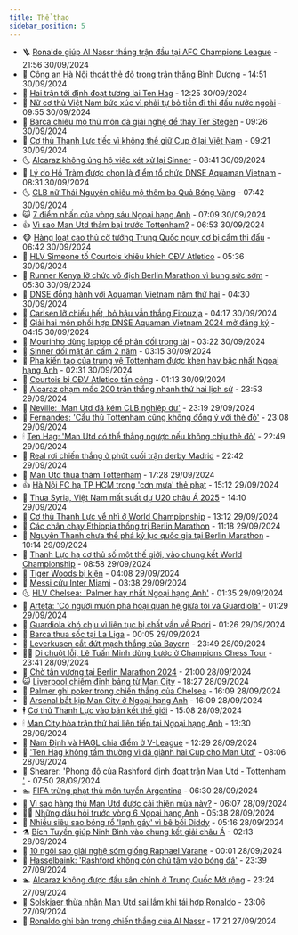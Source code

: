 ```yaml
---
title: Thể thao
sidebar_position: 5
---
```


<!-- vnexpress-the-thao:START -->
- 🪜 [Ronaldo giúp Al Nassr thắng trận đầu tại AFC Champions League](https://vnexpress.net/ronaldo-giup-al-nassr-thang-tran-dau-tai-afc-champions-league-4798712.html) - 21:56 30/09/2024
- 🦩 [Công an Hà Nội thoát thẻ đỏ trong trận thắng Bình Dương](https://vnexpress.net/cong-an-ha-noi-thoat-the-do-trong-tran-thang-binh-duong-4798693.html) - 14:51 30/09/2024
- 🧰 [Hai trận tới định đoạt tương lai Ten Hag](https://vnexpress.net/hai-tran-toi-dinh-doat-tuong-lai-ten-hag-4798676.html) - 12:25 30/09/2024
- 🤗 [Nữ cơ thủ Việt Nam bức xúc vì phải tự bỏ tiền đi thi đấu nước ngoài](https://vnexpress.net/nu-co-thu-viet-nam-buc-xuc-vi-phai-tu-bo-tien-di-thi-dau-nuoc-ngoai-4798350.html) - 09:55 30/09/2024
- 🥳 [Barca chiêu mộ thủ môn đã giải nghệ để thay Ter Stegen](https://vnexpress.net/barca-chieu-mo-thu-mon-da-giai-nghe-de-thay-ter-stegen-4798591.html) - 09:26 30/09/2024
- 🦣 [Cơ thủ Thanh Lực tiếc vì không thể giữ Cup ở lại Việt Nam](https://vnexpress.net/co-thu-thanh-luc-tiec-vi-khong-the-giu-cup-o-lai-viet-nam-4798527.html) - 09:21 30/09/2024
- 🌜 [Alcaraz không ủng hộ việc xét xử lại Sinner](https://vnexpress.net/alcaraz-khong-ung-ho-viec-xet-xu-lai-sinner-4798599.html) - 08:41 30/09/2024
- 🫶 [Lý do Hồ Tràm được chọn là điểm tổ chức DNSE Aquaman Vietnam](https://vnexpress.net/ly-do-ho-tram-duoc-chon-la-diem-to-chuc-dnse-aquaman-vietnam-4797750.html) - 08:31 30/09/2024
- 🌜 [CLB nữ Thái Nguyên chiêu mộ thêm ba Quả Bóng Vàng](https://vnexpress.net/clb-nu-thai-nguyen-chieu-mo-them-ba-qua-bong-vang-4798569.html) - 07:42 30/09/2024
- 😺 [7 điểm nhấn của vòng sáu Ngoại hạng Anh](https://vnexpress.net/7-diem-nhan-cua-vong-sau-ngoai-hang-anh-4798465.html) - 07:09 30/09/2024
- 👍 [Vì sao Man Utd thảm bại trước Tottenham?](https://vnexpress.net/vi-sao-man-utd-tham-bai-truoc-tottenham-4798432.html) - 06:53 30/09/2024
- 🐵 [Hàng loạt cao thủ cờ tướng Trung Quốc nguy cơ bị cấm thi đấu](https://vnexpress.net/hang-loat-cao-thu-co-tuong-trung-quoc-nguy-co-bi-cam-thi-dau-4798501.html) - 06:42 30/09/2024
- 💫 [HLV Simeone tố Courtois khiêu khích CĐV Atletico](https://vnexpress.net/hlv-simeone-to-courtois-khieu-khich-cdv-atletico-4798395.html) - 05:36 30/09/2024
- 🦆 [Runner Kenya lỡ chức vô địch Berlin Marathon vì bung sức sớm](https://vnexpress.net/runner-kenya-lo-chuc-vo-dich-berlin-marathon-vi-bung-suc-som-4798512.html) - 05:30 30/09/2024
- 🙉 [DNSE đồng hành với Aquaman Vietnam năm thứ hai](https://vnexpress.net/dnse-dong-hanh-voi-aquaman-vietnam-nam-thu-hai-4792198.html) - 04:30 30/09/2024
- 📝 [Carlsen lỡ chiếu hết, bỏ hậu vẫn thắng Firouzja](https://vnexpress.net/carlsen-lo-chieu-het-bo-hau-van-thang-firouzja-4798455.html) - 04:17 30/09/2024
- 💯 [Giải hai môn phối hợp DNSE Aquaman Vietnam 2024 mở đăng ký](https://vnexpress.net/giai-hai-mon-phoi-hop-dnse-aquaman-vietnam-2024-mo-dang-ky-4797314.html) - 04:15 30/09/2024
- 🌈 [Mourinho dùng laptop để phản đối trọng tài](https://vnexpress.net/mourinho-dung-laptop-de-phan-doi-trong-tai-4798376.html) - 03:22 30/09/2024
- 🦩 [Sinner đối mặt án cấm 2 năm](https://vnexpress.net/sinner-doi-mat-an-cam-2-nam-4798431.html) - 03:15 30/09/2024
- 🐲 [Pha kiến tạo của trung vệ Tottenham được khen hay bậc nhất Ngoại hạng Anh](https://vnexpress.net/pha-kien-tao-cua-trung-ve-tottenham-duoc-khen-hay-bac-nhat-ngoai-hang-anh-4798450.html) - 02:31 30/09/2024
- 🌁 [Courtois bị CĐV Atletico tấn công](https://vnexpress.net/courtois-bi-cdv-atletico-tan-cong-4798346.html) - 01:13 30/09/2024
- 💯 [Alcaraz chạm mốc 200 trận thắng nhanh thứ hai lịch sử](https://vnexpress.net/alcaraz-cham-moc-200-tran-thang-nhanh-thu-hai-lich-su-4798341.html) - 23:53 29/09/2024
- 🌝 [Neville: &#39;Man Utd đá kém CLB nghiệp dư&#39;](https://vnexpress.net/neville-man-utd-da-kem-clb-nghiep-du-4798331.html) - 23:19 29/09/2024
- 🤖 [Fernandes: &#39;Cầu thủ Tottenham cũng không đồng ý với thẻ đỏ&#39;](https://vnexpress.net/fernandes-cau-thu-tottenham-cung-khong-dong-y-voi-the-do-4798330.html) - 23:08 29/09/2024
- 🕯 [Ten Hag: &#39;Man Utd có thể thắng ngược nếu không chịu thẻ đỏ&#39;](https://vnexpress.net/ten-hag-man-utd-co-the-thang-nguoc-neu-khong-chiu-the-do-4798328.html) - 22:49 29/09/2024
- 🧰 [Real rơi chiến thắng ở phút cuối trận derby Madrid](https://vnexpress.net/real-roi-chien-thang-o-phut-cuoi-tran-derby-madrid-4798329.html) - 22:42 29/09/2024
- 🥳 [Man Utd thua thảm Tottenham](https://vnexpress.net/man-utd-thua-tham-tottenham-4798316.html) - 17:28 29/09/2024
- 👍 [Hà Nội FC hạ TP HCM trong &#39;cơn mưa&#39; thẻ phạt](https://vnexpress.net/ha-noi-fc-ha-tp-hcm-trong-con-mua-the-phat-4798301.html) - 15:12 29/09/2024
- 💪 [Thua Syria, Việt Nam mất suất dự U20 châu Á 2025](https://vnexpress.net/thua-syria-viet-nam-mat-suat-du-u20-chau-a-2025-4798282.html) - 14:10 29/09/2024
- 👹 [Cơ thủ Thanh Lực về nhì ở World Championship](https://vnexpress.net/co-thu-thanh-luc-ve-nhi-o-world-championship-4798293.html) - 13:12 29/09/2024
- 🧰 [Các chân chạy Ethiopia thống trị Berlin Marathon](https://vnexpress.net/cac-chan-chay-ethiopia-thong-tri-berlin-marathon-4798276.html) - 11:18 29/09/2024
- 🚀 [Nguyên Thanh chưa thể phá kỷ lục quốc gia tại Berlin Marathon](https://vnexpress.net/nguyen-thanh-chua-the-pha-ky-luc-quoc-gia-tai-berlin-marathon-4798266.html) - 10:14 29/09/2024
- 🎃 [Thanh Lực hạ cơ thủ số một thế giới, vào chung kết World Championship](https://vnexpress.net/thanh-luc-ha-co-thu-so-mot-the-gioi-vao-chung-ket-world-championship-4798250.html) - 08:58 29/09/2024
- 🧰 [Tiger Woods bị kiện](https://vnexpress.net/tiger-woods-bi-kien-4798206.html) - 04:08 29/09/2024
- 👀 [Messi cứu Inter Miami](https://vnexpress.net/messi-cuu-inter-miami-4798203.html) - 03:38 29/09/2024
- 🌜 [HLV Chelsea: &#39;Palmer hay nhất Ngoại hạng Anh&#39;](https://vnexpress.net/hlv-chelsea-palmer-hay-nhat-ngoai-hang-anh-4798158.html) - 01:35 29/09/2024
- 🫶 [Arteta: &#39;Có người muốn phá hoại quan hệ giữa tôi và Guardiola&#39;](https://vnexpress.net/arteta-co-nguoi-muon-pha-hoai-quan-he-giua-toi-va-guardiola-4798159.html) - 01:29 29/09/2024
- 🦄 [Guardiola khó chịu vì liên tục bị chất vấn về Rodri](https://vnexpress.net/guardiola-kho-chiu-vi-lien-tuc-bi-chat-van-ve-rodri-4798167.html) - 01:26 29/09/2024
- 🥳 [Barca thua sốc tại La Liga](https://vnexpress.net/barca-thua-soc-tai-la-liga-4798151.html) - 00:05 29/09/2024
- 🐲 [Leverkusen cắt đứt mạch thắng của Bayern](https://vnexpress.net/leverkusen-cat-dut-mach-thang-cua-bayern-4798137.html) - 23:49 28/09/2024
- 🧑‍🏫 [Di chuột lỗi, Lê Tuấn Minh dừng bước ở Champions Chess Tour](https://vnexpress.net/di-chuot-loi-le-tuan-minh-dung-buoc-o-champions-chess-tour-4798139.html) - 23:41 28/09/2024
- 🤔 [Chờ tân vương tại Berlin Marathon 2024](https://vnexpress.net/cho-tan-vuong-tai-berlin-marathon-2024-4798069.html) - 21:00 28/09/2024
- 😺 [Liverpool chiếm đỉnh bảng từ Man City](https://vnexpress.net/liverpool-chiem-dinh-bang-tu-man-city-4798134.html) - 18:27 28/09/2024
- 💪 [Palmer ghi poker trong chiến thắng của Chelsea](https://vnexpress.net/palmer-ghi-poker-trong-chien-thang-cua-chelsea-4798132.html) - 16:09 28/09/2024
- 💼 [Arsenal bắt kịp Man City ở Ngoại hạng Anh](https://vnexpress.net/arsenal-bat-kip-man-city-o-ngoai-hang-anh-4798130.html) - 16:09 28/09/2024
- 🕴 [Cơ thủ Thanh Lực vào bán kết thế giới](https://vnexpress.net/co-thu-thanh-luc-vao-ban-ket-the-gioi-4798121.html) - 15:08 28/09/2024
- 🕯 [Man City hòa trận thứ hai liên tiếp tại Ngoại hạng Anh](https://vnexpress.net/man-city-hoa-tran-thu-hai-lien-tiep-tai-ngoai-hang-anh-4798080.html) - 13:30 28/09/2024
- 📝 [Nam Định và HAGL chia điểm ở V-League](https://vnexpress.net/nam-dinh-va-hagl-chia-diem-o-v-league-4798109.html) - 12:29 28/09/2024
- 🧐 [&#39;Ten Hag không tầm thường vì đã giành hai Cup cho Man Utd&#39;](https://vnexpress.net/ten-hag-khong-tam-thuong-vi-da-gianh-hai-cup-cho-man-utd-4797920.html) - 08:06 28/09/2024
- 🙉 [Shearer: &#39;Phong độ của Rashford định đoạt trận Man Utd - Tottenham &#39;](https://vnexpress.net/shearer-phong-do-cua-rashford-dinh-doat-tran-man-utd-tottenham-4797922.html) - 07:50 28/09/2024
- 🏊 [FIFA trừng phạt thủ môn tuyển Argentina](https://vnexpress.net/fifa-trung-phat-thu-mon-tuyen-argentina-4798033.html) - 06:30 28/09/2024
- 🌊 [Vì sao hàng thủ Man Utd được cải thiện mùa này?](https://vnexpress.net/vi-sao-hang-thu-man-utd-duoc-cai-thien-mua-nay-4797626.html) - 06:07 28/09/2024
- 👨‍🏫 [Những dấu hỏi trước vòng 6 Ngoại hạng Anh](https://vnexpress.net/nhung-dau-hoi-truoc-vong-6-ngoai-hang-anh-4797933.html) - 05:38 28/09/2024
- 🥷 [Nhiều siêu sao bóng rổ &#39;lạnh gáy&#39; vì bê bối Diddy](https://vnexpress.net/nhieu-sieu-sao-bong-ro-lanh-gay-vi-be-boi-diddy-4797931.html) - 05:16 28/09/2024
- ⚗️ [Bích Tuyền giúp Ninh Bình vào chung kết giải châu Á](https://vnexpress.net/bich-tuyen-giup-ninh-binh-vao-chung-ket-giai-chau-a-4797937.html) - 02:13 28/09/2024
- 🌮 [10 ngôi sao giải nghệ sớm giống Raphael Varane](https://vnexpress.net/10-ngoi-sao-giai-nghe-som-giong-raphael-varane-4797832.html) - 00:01 28/09/2024
- 🤩 [Hasselbaink: &#39;Rashford không còn chú tâm vào bóng đá&#39;](https://vnexpress.net/hasselbaink-rashford-khong-con-chu-tam-vao-bong-da-4792608.html) - 23:39 27/09/2024
- 🏊 [Alcaraz không được đấu sân chính ở Trung Quốc Mở rộng](https://vnexpress.net/alcaraz-khong-duoc-dau-san-chinh-o-trung-quoc-mo-rong-4797914.html) - 23:24 27/09/2024
- 🐎 [Solskjaer thừa nhận Man Utd sai lầm khi tái hợp Ronaldo](https://vnexpress.net/solskjaer-thua-nhan-man-utd-sai-lam-khi-tai-hop-ronaldo-4797912.html) - 23:06 27/09/2024
- 💫 [Ronaldo ghi bàn trong chiến thắng của Al Nassr](https://vnexpress.net/ronaldo-ghi-ban-trong-chien-thang-cua-al-nassr-4797903.html) - 17:21 27/09/2024<!-- vnexpress-the-thao:END -->
